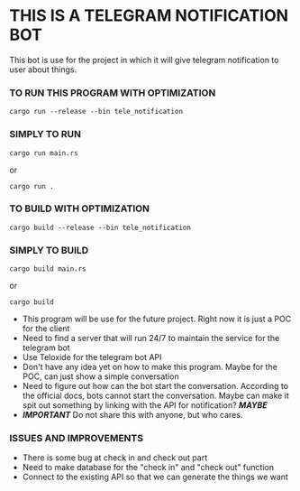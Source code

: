 # THIS IS A TELEGRAM NOTIFICATION BOT

This bot is use for the project in which it will give telegram notification to user about things.

### TO RUN THIS PROGRAM WITH OPTIMIZATION

`cargo run --release --bin tele_notification`

### SIMPLY TO RUN

`cargo run main.rs`

or

`cargo run .`

### TO BUILD WITH OPTIMIZATION

`cargo build --release --bin tele_notification`

### SIMPLY TO BUILD

`cargo build main.rs`

or

`cargo build`

- This program will be use for the future project. Right now it is just a POC for the client
- Need to find a server that will run 24/7 to maintain the service for the telegram bot
- Use Teloxide for the telegram bot API
- Don't have any idea yet on how to make this program. Maybe for the POC, can just show a simple conversation
- Need to figure out how can the bot start the conversation. According to the official docs, bots cannot start the conversation. Maybe can make it spit out something by linking with the API for notification? **_MAYBE_**
- **_IMPORTANT_** Do not share this with anyone, but who cares.


### ISSUES AND IMPROVEMENTS
- There is some bug at check in and check out part
- Need to make database for the "check in" and "check out" function
- Connect to the existing API so that we can generate the things we want 
